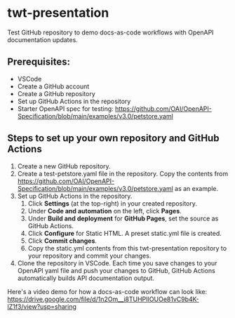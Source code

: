 # twt-presentation
Test GitHub repository to demo docs-as-code workflows with OpenAPI documentation updates.

## Prerequisites:
- VSCode
- Create a GitHub account
- Create a GitHub repository
- Set up GitHub Actions in the repository
- Starter OpenAPI spec for testing: https://github.com/OAI/OpenAPI-Specification/blob/main/examples/v3.0/petstore.yaml

## Steps to set up your own repository and GitHub Actions
1. Create a new GitHub repository.
2. Create a test-petstore.yaml file in the repository. Copy the contents from https://github.com/OAI/OpenAPI-Specification/blob/main/examples/v3.0/petstore.yaml as an example.
3. Set up GitHub Actions in the repository.
    1. Click **Settings** (at the top-right) in your created repository.
    2. Under **Code and automation** on the left, click **Pages**.
    3. Under **Build and deployment** for **GitHub Pages**, set the source as GitHub Actions.
    4. Click **Configure** for Static HTML. A preset static.yml file is created.
    5. Click **Commit changes**.
    6. Copy the static.yml contents from this twt-presentation repository to your repository and commit your changes.
4. Clone the repository in VSCode. Each time you save changes to your OpenAPI yaml file and push your changes to GitHub, GitHub Actions automatically builds API documentation output.

Here's a video demo for how a docs-as-code workflow can look like: https://drive.google.com/file/d/1n2Om__i8TUHPIIOUOe81vC9b4K-lZ1f3/view?usp=sharing
